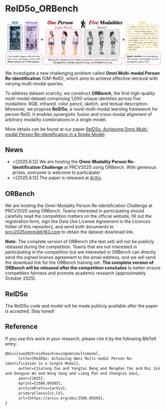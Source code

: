 # ReID5o_ORBench
<div align="center"><img src="Figures/ORBench.png" width="900"></div>

We investigate a new challenging problem called **Omni Multi-modal Person Re-identification** (OM-ReID), which aims to achieve effective retrieval with varying multi-modal queries. 

To address dataset scarcity, we construct **ORBench**, the first high-quality multi-modal dataset comprising 1,000 unique identities across five modalities: RGB, infrared, color pencil, sketch, and textual description. Moreover, we propose **ReID5o**, a novel multi-modal learning framework for person ReID. It enables synergistic fusion and cross-modal alignment of arbitrary modality combinations in a single model. 

More details can be found at our paper [ReID5o: Achieving Omni Multi-modal Person Re-identification in a Single Model](http://arxiv.org/abs/2506.09385).

## News
* 🔥[2025.6.12] We are hosting the **Omni-Modality Person Re-Identification Challenge** at PRCV2025 using ORBench. With generous prizes, everyone is welcome to participate!
* 🔥[2025.6.12] The paper is released at [ArXiv](http://arxiv.org/abs/2506.09385).
  
## ORBench
We are hosting the Omni-Modality Person Re-Identification Challenge at PRCV2025 using ORBench. Teams interested in participating should carefully read the competition matters on the official website, fill out the registration form, sign the Data Use License Agreement in the *Licences* folder of this repository, and send both documents to prcv2025omreid@163.com to obtain the dataset download link.  

**Note:** The complete version of ORBench (the test set) will not be publicly released during the competition. Teams that are not interested in participating in the competition but are interested in ORBench can directly send the signed license agreement to the email address, and we will send the download link for the ORBench training set. **The complete version of ORBench will be released after the competition concludes** to better ensure competition fairness and promote academic research (approximately October 2025).

## ReID5o
The ReID5o code and model will be made publicly available after the paper is accepted. Stay tuned!

## Reference
If you use this work in your research, please cite it by the following BibTeX entry:
```
@misc{zuo2025reid5oachievingomnimultimodal,
      title={ReID5o: Achieving Omni Multi-modal Person Re-identification in a Single Model}, 
      author={Jialong Zuo and Yongtai Deng and Mengdan Tan and Rui Jin and Dongyue Wu and Nong Sang and Liang Pan and Changxin Gao},
      year={2025},
      eprint={2506.09385},
      archivePrefix={arXiv},
      primaryClass={cs.CV},
      url={https://arxiv.org/abs/2506.09385}, 
}
